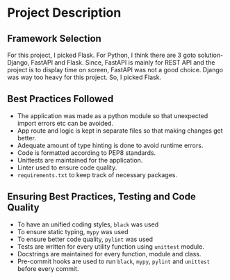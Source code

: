 # Project Description

## Framework Selection

For this project, I picked Flask. For Python, I think there are 3 goto solution- Django, FastAPI and Flask. Since, FastAPI is mainly for REST API and the project is to display time on screen, FastAPI was not a good choice. Django was way too heavy for this project. So, I picked Flask.

## Best Practices Followed

- The application was made as a python module so that unexpected import errors etc can be avoided.
- App route and logic is kept in separate files so that making changes get better.
- Adequate amount of type hinting is done to avoid runtime errors.
- Code is formatted according to PEP8 standards.
- Unittests are maintained for the application.
- Linter used to ensure code quality.
- `requirements.txt` to keep track of necessary packages.

## Ensuring Best Practices, Testing and Code Quality

- To have an unified coding styles, `black` was used
- To ensure static typing, `mypy` was used
- To ensure better code quality, `pylint` was used
- Tests are written for every utility function using `unittest` module.
- Docstrings are maintained for every function, module and class.
- Pre-commit hooks are used to run `black`, `mypy`, `pylint` and `unittest` before every commit.
